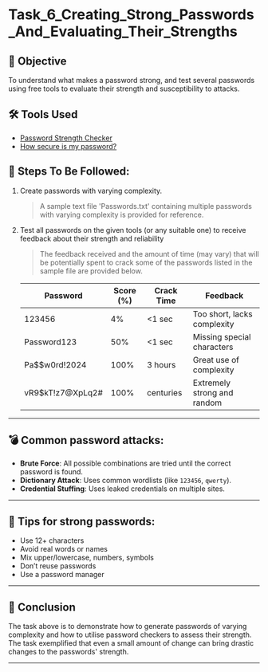 # Task_6_Creating_Strong_Passwords_And_Evaluating_Their_Strengths

## 🎯 Objective
To understand what makes a password strong, and test several passwords using free tools to evaluate their strength and susceptibility to attacks.

## 🛠 Tools Used
- [Password Strength Checker](https://passwordmeter.com/)
- [How secure is my password?](https://www.security.org/how-secure-is-my-password/)

## 📌 Steps To Be Followed:

1. Create passwords with varying complexity.

   > A sample text file 'Passwords.txt' containing multiple passwords with varying complexity is provided for reference. 
   
2. Test all passwords on the given tools (or any suitable one) to receive feedback about their strength and reliability

   > The feedback received and the amount of time (may vary) that will be potentially spent to crack some of the passwords listed in the sample file are provided below. 

   | Password          | Score (%) | Crack Time | Feedback                          |
   |-------------------|-----------|------------|-----------------------------------|
   | 123456            | 4%       | <1 sec     | Too short, lacks complexity       |
   | Password123       | 50%       | <1 sec| Missing special characters        |
   | Pa$$w0rd!2024     | 100%       | 3 hours  | Great use of complexity           |
   | vR9$kT!z7@XpLq2#  | 100%      | centuries  | Extremely strong and random       |

---

## 💣 Common password attacks:
   - **Brute Force**: All possible combinations are tried until the correct password is found.
   - **Dictionary Attack**: Uses common wordlists (like `123456`, `qwerty`).
   - **Credential Stuffing**: Uses leaked credentials on multiple sites.

---

## 🔖 Tips for strong passwords:
   - Use 12+ characters
   - Avoid real words or names
   - Mix upper/lowercase, numbers, symbols
   - Don’t reuse passwords
   - Use a password manager

---

## 📌 Conclusion
   The task above is to demonstrate how to generate passwords of varying complexity and how to utilise password checkers to assess their strength. The task exemplified that even a small amount of change can bring drastic changes to the passwords' strength.

---
